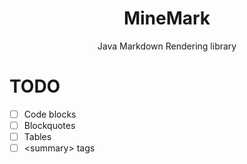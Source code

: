 <div align="center">

# MineMark
Java Markdown Rendering library
</div>

# TODO
- [ ] Code blocks
- [ ] Blockquotes
- [ ] Tables
- [ ] \<summary> tags